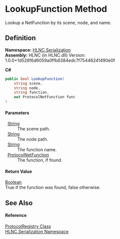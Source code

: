 # LookupFunction Method


Lookup a NetFunction by its scene, node, and name.



## Definition
**Namespace:** <a href="N_HLNC_Serialization">HLNC.Serialization</a>  
**Assembly:** HLNC (in HLNC.dll) Version: 1.0.0+1d526f6d6059a0ffb6384edc7f75446241490e0f

**C#**
``` C#
public bool LookupFunction(
	string scene,
	string node,
	string function,
	out ProtocolNetFunction func
)
```



#### Parameters
<dl><dt>  <a href="https://learn.microsoft.com/dotnet/api/system.string" target="_blank" rel="noopener noreferrer">String</a></dt><dd>The scene path.</dd><dt>  <a href="https://learn.microsoft.com/dotnet/api/system.string" target="_blank" rel="noopener noreferrer">String</a></dt><dd>The node path.</dd><dt>  <a href="https://learn.microsoft.com/dotnet/api/system.string" target="_blank" rel="noopener noreferrer">String</a></dt><dd>The function name.</dd><dt>  <a href="T_HLNC_Serialization_ProtocolNetFunction">ProtocolNetFunction</a></dt><dd>The function, if found.</dd></dl>

#### Return Value
<a href="https://learn.microsoft.com/dotnet/api/system.boolean" target="_blank" rel="noopener noreferrer">Boolean</a>  
True if the function was found, false otherwise.

## See Also


#### Reference
<a href="T_HLNC_Serialization_ProtocolRegistry">ProtocolRegistry Class</a>  
<a href="N_HLNC_Serialization">HLNC.Serialization Namespace</a>  

